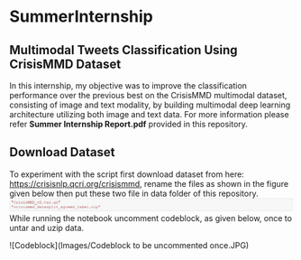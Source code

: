 # SummerInternship
## Multimodal Tweets Classification Using CrisisMMD Dataset
In this internship, my objective was to improve the classification performance over the previous best on the CrisisMMD multimodal dataset, consisting of image and text modality, by building multimodal deep learning architecture utilizing both image and text data. For more information please refer **Summer Internship Report.pdf** provided in this repository.
## Download Dataset
To experiment with the script first download dataset from here: https://crisisnlp.qcri.org/crisismmd, rename the files as shown in the figure given below then put these two file in data folder of this repository.
![DataFilesName](Images/DataFilesName.JPG)
While running the notebook uncomment codeblock, as given below, once to untar and uzip data.

![Codeblock](Images/Codeblock to be uncommented once.JPG)

